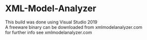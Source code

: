 # XML-Model-Analyzer
 This build was done using Visual Studio 2019<br/>
 A freeware binary can be downloaded from xmlmodelanalyzer.com<br/>
 for further info see xmlmodelanalyzer.com
